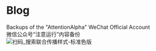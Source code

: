 # Blog
Backups of the "AttentionAlpha" WeChat Official Account  
微信公众号“注意运行”内容备份  
![扫码_搜索联合传播样式-标准色版](https://github.com/user-attachments/assets/a34d5b4b-ff21-4f61-a289-368bdc4d9b6e)
